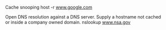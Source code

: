 Cache snooping
host -r www.google.com <nameserverIP>

 

Open DNS resolution against a DNS server.
Supply a hostname not cached or inside a company owned domain.
nslookup www.nsa.gov <nameserverIP>
